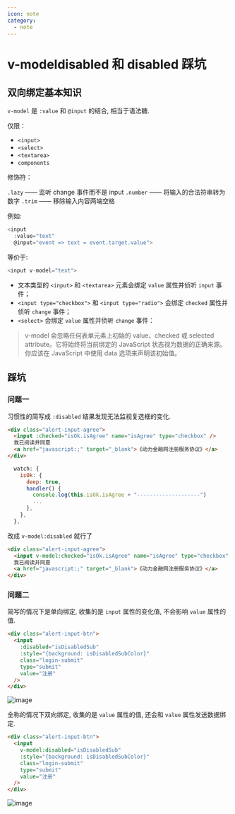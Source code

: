 ```yaml
---
icon: note
category:
  - note
---
```


# v-modeldisabled 和 disabled 踩坑

## 双向绑定基本知识

`v-model` 是 `:value` 和 `@input` 的结合, 相当于语法糖.

仅限：

- `<input>`
- `<select>`
- `<textarea>`
- `components`

修饰符：

`.lazy` —— 监听 change 事件而不是 input
`.number` —— 将输入的合法符串转为数字
`.trim` —— 移除输入内容两端空格

例如:

```js
<input
  :value="text"
  @input="event => text = event.target.value">
```

等价于:

```js
<input v-model="text">
```

- 文本类型的 `<input>` 和 `<textarea>` 元素会绑定 `value` 属性并侦听 `input` 事件；
- `<input type="checkbox">` 和 `<input type="radio">` 会绑定 `checked` 属性并侦听 `change` 事件；
- `<select>` 会绑定 `value` 属性并侦听 `change` 事件：

> v-model 会忽略任何表单元素上初始的 value、checked 或 selected attribute。它将始终将当前绑定的 JavaScript 状态视为数据的正确来源。你应该在 JavaScript 中使用 data 选项来声明该初始值。

## 踩坑

### 问题一

习惯性的简写成 `:disabled` 结果发现无法监视复选框的变化.

```html
<div class="alert-input-agree">
  <input :checked="isOk.isAgree" name="isAgree" type="checkbox" />
  我已阅读并同意
  <a href="javascript:;" target="_blank">《动力金融网注册服务协议》</a>
</div>
```

```js
  watch: {
    isOk: {
      deep: true,
      handler() {
        console.log(this.isOk.isAgree + "--------------------")
        ...
      },
    },
  },
```

改成 `v-model:disabled` 就行了

```html
<div class="alert-input-agree">
  <input v-model:checked="isOk.isAgree" name="isAgree" type="checkbox" />
  我已阅读并同意
  <a href="javascript:;" target="_blank">《动力金融网注册服务协议》</a>
</div>
```

### 问题二

简写的情况下是单向绑定, 收集的是 `input` 属性的变化值, 不会影响 `value` 属性的值.

```html
<div class="alert-input-btn">
  <input
    :disabled="isDisabledSub"
    :style="{background: isDisabledSubColor}"
    class="login-submit"
    type="submit"
    value="注册"
  />
</div>
```

![image](https://img2022.cnblogs.com/blog/2451333/202210/2451333-20221020200557974-1187078830.png)

全称的情况下双向绑定, 收集的是 `value` 属性的值, 还会和 `value` 属性发送数据绑定.

```html
<div class="alert-input-btn">
  <input
    v-model:disabled="isDisabledSub"
    :style="{background: isDisabledSubColor}"
    class="login-submit"
    type="submit"
    value="注册"
  />
</div>
```

![image](https://img2022.cnblogs.com/blog/2451333/202210/2451333-20221020200647700-821433387.png)
